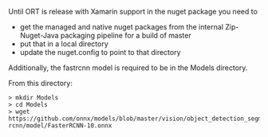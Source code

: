 Until ORT is release with Xamarin support in the nuget package you need to
  - get the managed and native nuget packages from the internal Zip-Nuget-Java packaging pipeline for a build of master
  - put that in a local directory
  - update the nuget.config to point to that directory

Additionally, the fastrcnn model is required to be in the Models directory.

From this directory:
```
> mkdir Models
> cd Models
> wget https://github.com/onnx/models/blob/master/vision/object_detection_segmentation/faster-rcnn/model/FasterRCNN-10.onnx
```